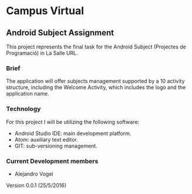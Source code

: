 # Campus Virtual

<h2>Android Subject Assignment</h2>
This project represents the final task for the Android Subject (Projectes de Programació) in La Salle URL.
<h3>Brief</h3>
The application will offer subjects management supported by a 10 activity structure, including the Welcome Activity, which includes the logo and the application name.
<h3>Technology</h3>
For this project I will be utilizing the following software:
<ul>
  <li>Android Studio IDE: main development platform.</li>
  <li>Atom: auxiliary text editor.</li>
  <li>GIT: sub-versioning management.</li>
</ul>
<h3>Current Development members</h3>
<ul>
  <li>Alejandro Vogel</li>
</ul>

Version 0.0.1 (25/5/2016)
